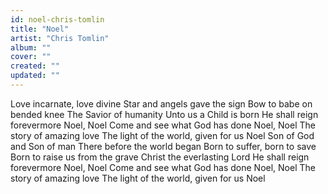 ```yaml
---
id: noel-chris-tomlin
title: "Noel"
artist: "Chris Tomlin"
album: ""
cover: ""
created: ""
updated: ""
---
```


Love incarnate, love divine
Star and angels gave the sign
Bow to babe on bended knee
The Savior of humanity
Unto us a Child is born
He shall reign forevermore
Noel, Noel
Come and see what God has done
Noel, Noel
The story of amazing love
The light of the world, given for us
Noel
Son of God and Son of man
There before the world began
Born to suffer, born to save
Born to raise us from the grave
Christ the everlasting Lord
He shall reign forevermore
Noel, Noel
Come and see what God has done
Noel, Noel
The story of amazing love
The light of the world, given for us
Noel